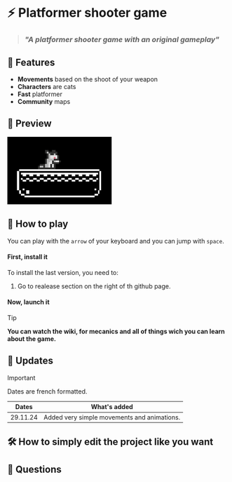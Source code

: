 # ⚡ Platformer shooter game 

> ### *"A platformer shooter game with an original gameplay"*

## 📜 Features
- **Movements** based on the shoot of your weapon
- **Characters** are cats
- **Fast** platformer
- **Community** maps

## 📸 Preview
![alt text](preview/previewplatformer2.gif)
## 💾 How to play
You can play with the `arrow` of your keyboard and you can jump with `space`.
#### First, install it
To install the last version, you need to:
1. Go to realease section on the right of th github page.

#### Now, launch it
> [!TIP]
> **You can watch the wiki, for mecanics and all of things wich you can learn about the game.**
> 
## 📣 Updates
> [!IMPORTANT]
> Dates are french formatted.
>

| Dates | What's added |
|---|---|
| 29.11.24 | Added very simple movements and animations. |
## 🛠 How to simply edit the project like you want

## 💬 Questions



